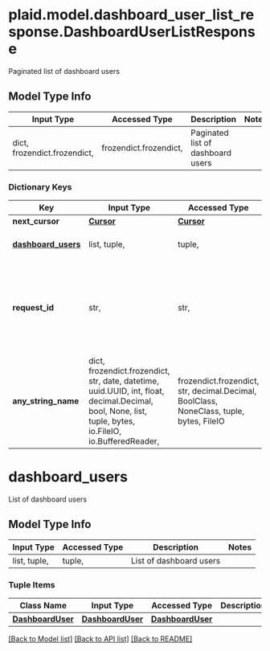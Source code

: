 # plaid.model.dashboard_user_list_response.DashboardUserListResponse

Paginated list of dashboard users

## Model Type Info
Input Type | Accessed Type | Description | Notes
------------ | ------------- | ------------- | -------------
dict, frozendict.frozendict,  | frozendict.frozendict,  | Paginated list of dashboard users | 

### Dictionary Keys
Key | Input Type | Accessed Type | Description | Notes
------------ | ------------- | ------------- | ------------- | -------------
**next_cursor** | [**Cursor**](Cursor.md) | [**Cursor**](Cursor.md) |  | 
**[dashboard_users](#dashboard_users)** | list, tuple,  | tuple,  | List of dashboard users | 
**request_id** | str,  | str,  | A unique identifier for the request, which can be used for troubleshooting. This identifier, like all Plaid identifiers, is case sensitive. | 
**any_string_name** | dict, frozendict.frozendict, str, date, datetime, uuid.UUID, int, float, decimal.Decimal, bool, None, list, tuple, bytes, io.FileIO, io.BufferedReader,  | frozendict.frozendict, str, decimal.Decimal, BoolClass, NoneClass, tuple, bytes, FileIO | any string name can be used but the value must be the correct type | [optional]

# dashboard_users

List of dashboard users

## Model Type Info
Input Type | Accessed Type | Description | Notes
------------ | ------------- | ------------- | -------------
list, tuple,  | tuple,  | List of dashboard users | 

### Tuple Items
Class Name | Input Type | Accessed Type | Description | Notes
------------- | ------------- | ------------- | ------------- | -------------
[**DashboardUser**](DashboardUser.md) | [**DashboardUser**](DashboardUser.md) | [**DashboardUser**](DashboardUser.md) |  | 

[[Back to Model list]](../../README.md#documentation-for-models) [[Back to API list]](../../README.md#documentation-for-api-endpoints) [[Back to README]](../../README.md)

